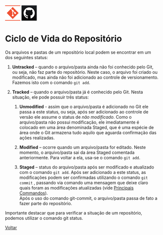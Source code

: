![Logo do Git](./../Imagens/icoGit.png) ![Logo do GitHub](./../Imagens/icoGitHub.png)
# Ciclo de Vida do Repositório  

Os arquivos e pastas de um repositório local podem se encontrar em um dos seguintes status:  

1. **Untracked** – quando o arquivo/pasta ainda não foi conhecido pelo Git, ou seja, não faz parte do repositório. Neste caso, o arquivo foi criado ou modificado, mas ainda não foi adicionado ao controle de versionamento. Fazemos isto com o comando `git add`.  

2. **Tracked** – quando o arquivo/pasta já é conhecido pelo Git. Nesta situação, ele pode possuir três status:  

	1. **Unmodified** - assim que o arquivo/pasta é adicionado no Git ele passa a este status, ou seja, após ser adicionado ao controle de versão ele assume o status de *não modificado*. Como o arquivo/pasta não possui modificação, ele imediatamente é colocado em uma área denominada Staged, que é uma espécie de área onde o Git armazena tudo aquilo que aguarda confirmação das ações realizadas.

	2. **Modified** – ocorre quando um arquivo/pasta for editado. Neste momento, o arquivo/pasta sai da área Staged comentada anteriormente. Para voltar a ela, usa-se o comando `git add`.

	3. **Staged** – status do arquivo/pasta após ser modificado e atualizado com o comando `git add`. Após ser adicionado a este status, as modificações podem ser confirmadas utilizando o comando `git commit` , passando via comando uma mensagem que deixe claro quais foram as modificações atualizadas (vide [Principais Commandos](./PrincipaisComandos.md)).  
	Após o uso do comando git-commit, o arquivo/pasta passa de fato a fazer parte do repositório.

Importante destacar que para verificar a situação de um repositório, podemos utilizar o comando git status.

[Voltar](./../README.md)
 


 
